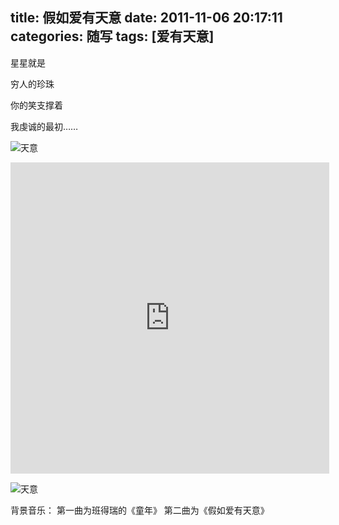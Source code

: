 title: 假如爱有天意
date: 2011-11-06 20:17:11
categories: 随写
tags: [爱有天意]
---

星星就是

穷人的珍珠

你的笑支撑着

我虔诚的最初……

![天意](http://i1153.photobucket.com/albums/p501/dmxiaoshen/psb_zpssa89p02v.jpg)

<iframe height=498 width=510 src="http://player.youku.com/embed/XMzE0MjY5NTk2" frameborder=0 allowfullscreen></iframe>

![天意](http://i1153.photobucket.com/albums/p501/dmxiaoshen/hexo/dd_zpsmoinob7j.jpg)

背景音乐：
第一曲为班得瑞的《童年》
第二曲为《假如爱有天意》